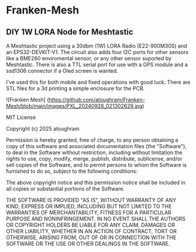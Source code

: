 # Franken-Mesh
## DIY 1W LORA Node for Meshtastic

A Meshtastic project using a 30dbm (1W) LORA Radio (E22-900M30S) and an EPS32-DEVKIT-V1.  The circuit also adds four I2C ports for other sensors like a BME280 enviromental sensor, or any other sensor suported by Meshtastic.  There is also a TTL serial port for use with a GPS module and a ssd1306 connector if a Oled screen is wanted.

I've used this for both mobile and fixed operations with good luck.  There are STL files for a 3d printing a simple enclosure for the PCB.

![Franken Mesh] (https://github.com/atoughram/Franken-Mesh/blob/main/images/PXL_20240928_021302629.jpg)

MIT License

Copyright (c) 2025 atoughram

Permission is hereby granted, free of charge, to any person obtaining a copy
of this software and associated documentation files (the "Software"), to deal
in the Software without restriction, including without limitation the rights
to use, copy, modify, merge, publish, distribute, sublicense, and/or sell
copies of the Software, and to permit persons to whom the Software is
furnished to do so, subject to the following conditions:

The above copyright notice and this permission notice shall be included in all
copies or substantial portions of the Software.

THE SOFTWARE IS PROVIDED "AS IS", WITHOUT WARRANTY OF ANY KIND, EXPRESS OR
IMPLIED, INCLUDING BUT NOT LIMITED TO THE WARRANTIES OF MERCHANTABILITY,
FITNESS FOR A PARTICULAR PURPOSE AND NONINFRINGEMENT. IN NO EVENT SHALL THE
AUTHORS OR COPYRIGHT HOLDERS BE LIABLE FOR ANY CLAIM, DAMAGES OR OTHER
LIABILITY, WHETHER IN AN ACTION OF CONTRACT, TORT OR OTHERWISE, ARISING FROM,
OUT OF OR IN CONNECTION WITH THE SOFTWARE OR THE USE OR OTHER DEALINGS IN THE
SOFTWARE.
